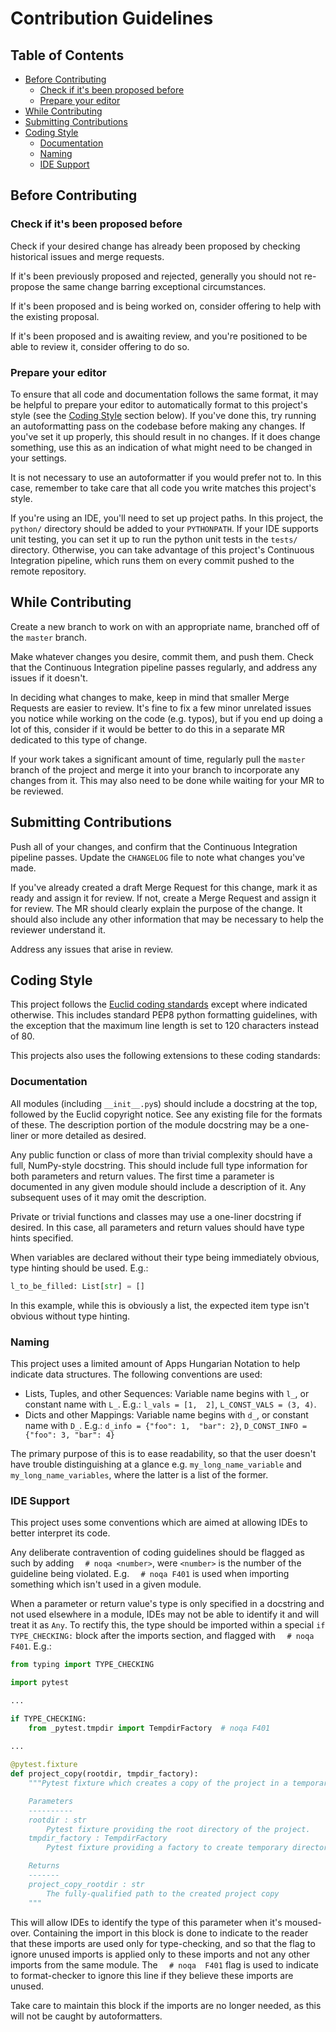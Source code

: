 # Contribution Guidelines

## Table of Contents

* [Before Contributing](#before-contributing)
  * [Check if it's been proposed before](#check-if-its-been-proposed-before)
  * [Prepare your editor](#prepare-your-editor)
* [While Contributing](#while-contributing)
* [Submitting Contributions](#submitting-contributions)
* [Coding Style](#coding-style)
  * [Documentation](#documentation)
  * [Naming](#naming)
  * [IDE Support](#ide-support)

## Before Contributing

### Check if it's been proposed before

Check if your desired change has already been proposed by checking historical issues and merge requests.

If it's been previously proposed and rejected, generally you should not re-propose the same change barring 
exceptional circumstances.

If it's been proposed and is being worked on, consider offering to help with the existing proposal.

If it's been proposed and is awaiting review, and you're positioned to be able to review it, consider offering to do 
so.

### Prepare your editor

To ensure that all code and documentation follows the same format, it may be helpful to prepare your editor to 
automatically format to this project's style (see the [Coding Style](#coding-style) section below). If you've done 
this, try running an autoformatting pass on the codebase before making any changes. If you've set it up properly, this
should result in no changes. If it does change something, use this as an indication of what might need to be changed 
in your settings.

It is not necessary to use an autoformatter if you would prefer not to. In this case, remember to take care that all 
code you write matches this project's style.

If you're using an IDE, you'll need to set up project paths. In this project, the `python/` directory should be 
added to your `PYTHONPATH`. If your IDE supports unit testing, you can set it up to run the python unit tests in the 
`tests/` directory. Otherwise, you can take advantage of this project's Continuous Integration pipeline, which runs them
on every commit pushed to the remote repository.

## While Contributing

Create a new branch to work on with an appropriate name, branched off of the `master` branch.

Make whatever changes you desire, commit them, and push them. Check that the Continuous Integration pipeline passes 
regularly, and address any issues if it doesn't.

In deciding what changes to make, keep in mind that smaller Merge Requests are easier to review. It's fine to fix a few
minor unrelated issues you notice while working on the code (e.g. typos), but if you end up doing a lot of this, 
consider if it would be better to do this in a separate MR dedicated to this type of change.

If your work takes a significant amount of time, regularly pull the `master` branch of the project and merge it into
your branch to incorporate any changes from it. This may also need to be done while waiting for your MR to be reviewed.

## Submitting Contributions

Push all of your changes, and confirm that the Continuous Integration pipeline passes. Update the `CHANGELOG` file 
to note what changes you've made.

If you've already created a draft Merge Request for this change, mark it as ready and assign it for review. If not, 
create a Merge Request and assign it for review. The MR should clearly explain the purpose of the change. It should 
also include any other information that may be necessary to help the reviewer understand it.

Address any issues that arise in review.

## Coding Style

This project follows the [Euclid coding
standards](https://euclid.roe.ac.uk/projects/coding-standards/wiki/User_Cod_Std-pythonstandard-v1-1) except where
indicated otherwise. This includes standard PEP8 python formatting guidelines, with the exception that the maximum line
length is set to 120 characters instead of 80.

This projects also uses the following extensions to these coding standards:

### Documentation

All modules (including `__init__.py`s) should include a docstring at the top, followed by the Euclid copyright 
notice. See any existing file for the formats of these. The description portion of the module docstring may be a 
one-liner or more detailed as desired.

Any public function or class of more than trivial complexity should have a full, NumPy-style docstring. This should 
include full type information for both parameters and return values. The first time a parameter is documented in any 
given module should include a description of it. Any subsequent uses of it may omit the description.

Private or trivial functions and classes may use a one-liner docstring if desired. In this case, all parameters and 
return values should have type hints specified.

When variables are declared without their type being immediately obvious, type hinting should be used. E.g.:

```python
l_to_be_filled: List[str] = []
```

In this example, while this is obviously a list, the expected item type isn't obvious without type hinting.

### Naming

This project uses a limited amount of Apps Hungarian Notation to help indicate data structures. The following 
conventions are used:

* Lists, Tuples, and other Sequences: Variable name begins with `l_`, or constant name with `L_`. E.g.: `l_vals = [1, 
2]`, `L_CONST_VALS = (3, 4)`.
* Dicts and other Mappings: Variable name begins with `d_`, or constant name with `D_`. E.g.: `d_info = {"foo": 1, 
"bar": 2}`, `D_CONST_INFO = {"foo": 3, "bar": 4}`

The primary purpose of this is to ease readability, so that the user doesn't have trouble distinguishing at a glance 
e.g. `my_long_name_variable` and `my_long_name_variables`, where the latter is a list of the former.

### IDE Support

This project uses some conventions which are aimed at allowing IDEs to better interpret its code.

Any deliberate contravention of coding guidelines should be flagged as such by adding `  # noqa <number>`, were 
`<number>` is the number of the guideline being violated. E.g. `  # noqa F401` is used when importing something
which isn't used in a given module.

When a parameter or return value's type is only specified in a docstring and not used elsewhere in a module, IDEs may 
not be able to identify it and will treat it as `Any`. To rectify this, the type should be imported within a special 
`if TYPE_CHECKING:` block after the imports section, and flagged with `  # noqa F401`. E.g.:

```python
from typing import TYPE_CHECKING

import pytest

...

if TYPE_CHECKING:
    from _pytest.tmpdir import TempdirFactory  # noqa F401
    
...

@pytest.fixture
def project_copy(rootdir, tmpdir_factory):
    """Pytest fixture which creates a copy of the project in a temporary directory for use with unit testing.

    Parameters
    ----------
    rootdir : str
        Pytest fixture providing the root directory of the project.
    tmpdir_factory : TempdirFactory
        Pytest fixture providing a factory to create temporary directories for testing.

    Returns
    -------
    project_copy_rootdir : str
        The fully-qualified path to the created project copy
    """
```

This will allow IDEs to identify the type of this parameter when it's moused-over. Containing the import in this 
block is done to indicate to the reader that these imports are used only for type-checking, and so that the flag to 
ignore unused imports is applied only to these imports and not any other imports from the same module. The `  # noqa 
F401` flag is used to indicate to format-checker to ignore this line if they believe these imports are unused.

Take care to maintain this block if the imports are no longer needed, as this will not be caught by autoformatters.
